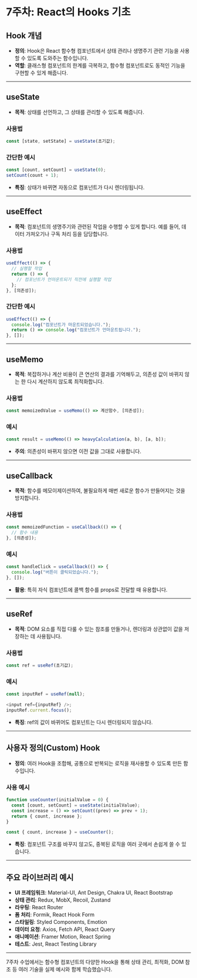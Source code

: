 # 7주차: React의 Hooks 기초

## Hook 개념
- **정의**: Hook은 React 함수형 컴포넌트에서 상태 관리나 생명주기 관련 기능을 사용할 수 있도록 도와주는 함수입니다.
- **역할**: 클래스형 컴포넌트의 한계를 극복하고, 함수형 컴포넌트로도 동적인 기능을 구현할 수 있게 해줍니다.

---

## useState
- **목적**: 상태를 선언하고, 그 상태를 관리할 수 있도록 해줍니다.

### 사용법
```javascript
const [state, setState] = useState(초기값);
```

### 간단한 예시
```javascript
const [count, setCount] = useState(0);
setCount(count + 1);
```

- **특징**: 상태가 바뀌면 자동으로 컴포넌트가 다시 렌더링됩니다.

---

## useEffect
- **목적**: 컴포넌트의 생명주기와 관련된 작업을 수행할 수 있게 합니다. 예를 들어, 데이터 가져오기나 구독 처리 등을 담당합니다.

### 사용법
```javascript
useEffect(() => {
  // 실행할 작업
  return () => {
    // 컴포넌트가 언마운트되기 직전에 실행할 작업
  };
}, [의존성]);
```

### 간단한 예시
```javascript
useEffect(() => {
  console.log("컴포넌트가 마운트되었습니다.");
  return () => console.log("컴포넌트가 언마운트됩니다.");
}, []);
```

---

## useMemo
- **목적**: 복잡하거나 계산 비용이 큰 연산의 결과를 기억해두고, 의존성 값이 바뀌지 않는 한 다시 계산하지 않도록 최적화합니다.

### 사용법
```javascript
const memoizedValue = useMemo(() => 계산함수, [의존성]);
```

### 예시
```javascript
const result = useMemo(() => heavyCalculation(a, b), [a, b]);
```

- **주의**: 의존성이 바뀌지 않으면 이전 값을 그대로 사용합니다.

---

## useCallback
- **목적**: 함수를 메모이제이션하여, 불필요하게 매번 새로운 함수가 만들어지는 것을 방지합니다.

### 사용법
```javascript
const memoizedFunction = useCallback(() => {
  // 함수 내용
}, [의존성]);
```

### 예시
```javascript
const handleClick = useCallback(() => {
  console.log("버튼이 클릭되었습니다.");
}, []);
```

- **활용**: 특히 자식 컴포넌트에 콜백 함수를 props로 전달할 때 유용합니다.

---

## useRef
- **목적**: DOM 요소를 직접 다룰 수 있는 참조를 만들거나, 렌더링과 상관없이 값을 저장하는 데 사용됩니다.

### 사용법
```javascript
const ref = useRef(초기값);
```

### 예시
```javascript
const inputRef = useRef(null);

<input ref={inputRef} />;
inputRef.current.focus();
```

- **특징**: ref의 값이 바뀌어도 컴포넌트는 다시 렌더링되지 않습니다.

---

## 사용자 정의(Custom) Hook
- **정의**: 여러 Hook을 조합해, 공통으로 반복되는 로직을 재사용할 수 있도록 만든 함수입니다.

### 사용 예시
```javascript
function useCounter(initialValue = 0) {
  const [count, setCount] = useState(initialValue);
  const increase = () => setCount((prev) => prev + 1);
  return { count, increase };
}

const { count, increase } = useCounter();
```

- **특징**: 컴포넌트 구조를 바꾸지 않고도, 중복된 로직을 여러 곳에서 손쉽게 쓸 수 있습니다.

---

## 주요 라이브러리 예시

- **UI 프레임워크**: Material-UI, Ant Design, Chakra UI, React Bootstrap  
- **상태 관리**: Redux, MobX, Recoil, Zustand  
- **라우팅**: React Router  
- **폼 처리**: Formik, React Hook Form  
- **스타일링**: Styled Components, Emotion  
- **데이터 요청**: Axios, Fetch API, React Query  
- **애니메이션**: Framer Motion, React Spring  
- **테스트**: Jest, React Testing Library  

---

7주차 수업에서는 함수형 컴포넌트의 다양한 Hook을 통해 상태 관리, 최적화, DOM 참조 등 여러 기술을 실제 예시와 함께 학습했습니다.
